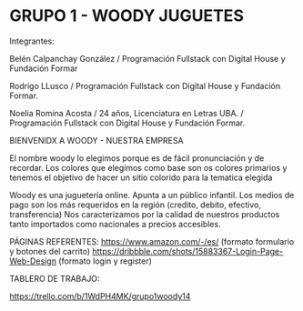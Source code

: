 # GRUPO 1 - WOODY JUGUETES


Integrantes: 

Belén Calpanchay González / Programación Fullstack con Digital House y Fundación Formar


Rodrigo LLusco / Programación Fullstack con Digital House y Fundación Formar.


Noelia Romina Acosta / 24 años, Licenciatura en Letras UBA. / Programación Fullstack con Digital House y Fundación Formar.

BIENVENIDX A WOODY - NUESTRA EMPRESA

El nombre woody lo elegimos porque es de fácil pronunciación y de recordar. Los colores que elegímos como base son os colores primarios y tenemos el objetivo de hacer un sitio colorido para la tematica elegida

Woody es una juguetería online. Apunta a un público infantil. Los medios de pago son los más requeridos en la región (credito, debito, efectivo, transferencia) 
Nos caracterizamos por la calidad de nuestros productos tanto importados como nacionales a precios accesibles. 

PÁGINAS REFERENTES:
https://www.amazon.com/-/es/ (formato formulario y botones del carrito)
https://dribbble.com/shots/15883367-Login-Page-Web-Design (formato login y register)


TABLERO DE TRABAJO:

https://trello.com/b/1WdPH4MK/grupo1woody14

